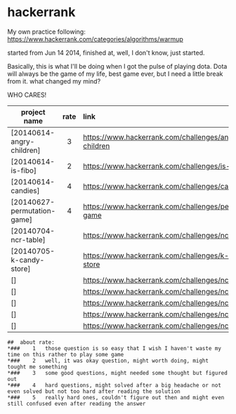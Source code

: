 hackerrank
=============

My own practice following:
https://www.hackerrank.com/categories/algorithms/warmup

started from Jun 14 2014, finished at, well, I don't know, just started.

Basically, this is what I'll be doing when I got the pulse of playing dota. 
Dota will always be the game of my life, best game ever, but I need a little break from it. 
what changed my mind? 

WHO CARES!


| project name					| rate	|	link	|	others	|	
| ----------------------------	|:-----:|:-------------------------------------------------------------	|:-----------------:|
| [20140614-angry-children]		|	3	|	https://www.hackerrank.com/challenges/angry-children		|					|
| [20140614-is-fibo]			|	2	|	https://www.hackerrank.com/challenges/is-fibo				|					|
| [20140614-candies]			|	4	|	https://www.hackerrank.com/challenges/candies				|					|
| [20140627-permutation-game]	|	4	|	https://www.hackerrank.com/challenges/permutation-game		|	not finished	|
| [20140704-ncr-table]			|		|	https://www.hackerrank.com/challenges/ncr-table				|					|
| [20140705-k-candy-store]		|		|	https://www.hackerrank.com/challenges/k-candy-store				|					|
| []			|		|	https://www.hackerrank.com/challenges/ncr-table				|					|
| []			|		|	https://www.hackerrank.com/challenges/ncr-table				|					|
| []			|		|	https://www.hackerrank.com/challenges/ncr-table				|					|
| []			|		|	https://www.hackerrank.com/challenges/ncr-table				|					|
| []			|		|	https://www.hackerrank.com/challenges/ncr-table				|					|

```
##	about rate:
*###	1	those question is so easy that I wish I haven't waste my time on this rather to play some game
*###	2	well, it was okay question, might worth doing, might tought me something 
*###	3	some good questions, might needed some thought but figured out 
*###	4	hard questions, might solved after a big headache or not even solved but not too hard after reading the solution
*###	5	really hard ones, couldn't figure out then and might even still confused even after reading the answer 
```